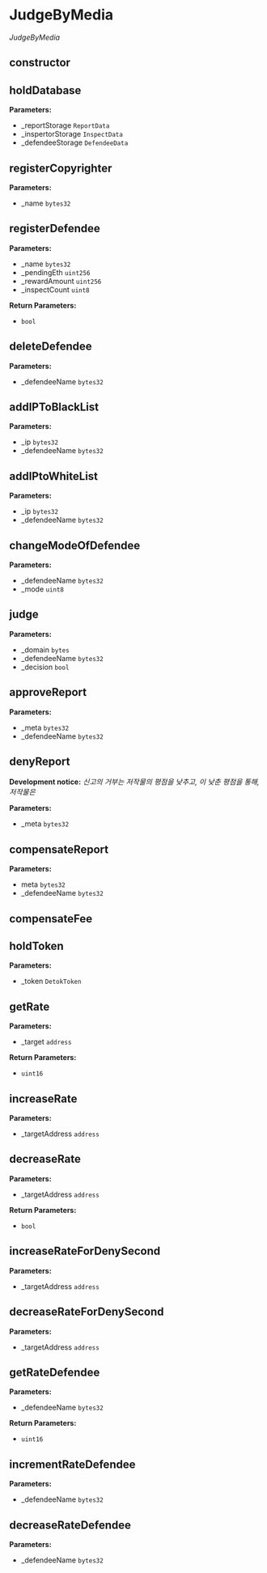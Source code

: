 # JudgeByMedia
*JudgeByMedia*
## constructor
## holdDatabase

**Parameters:**
* _reportStorage `ReportData`
* _inspertorStorage `InspectData`
* _defendeeStorage `DefendeeData`

## registerCopyrighter

**Parameters:**
* _name `bytes32`

## registerDefendee

**Parameters:**
* _name `bytes32`
* _pendingEth `uint256`
* _rewardAmount `uint256`
* _inspectCount `uint8`

**Return Parameters:**
* `bool`
## deleteDefendee

**Parameters:**
* _defendeeName `bytes32`

## addIPToBlackList

**Parameters:**
* _ip `bytes32`
* _defendeeName `bytes32`

## addIPtoWhiteList

**Parameters:**
* _ip `bytes32`
* _defendeeName `bytes32`

## changeModeOfDefendee

**Parameters:**
* _defendeeName `bytes32`
* _mode `uint8`

## judge

**Parameters:**
* _domain `bytes`
* _defendeeName `bytes32`
* _decision `bool`

## approveReport

**Parameters:**
* _meta `bytes32`
* _defendeeName `bytes32`

## denyReport

**Development notice:**
*신고의 거부는 저작물의 평점을 낮추고, 이 낮춘 평점을 통해, 저작물은*


**Parameters:**
* _meta `bytes32`

## compensateReport

**Parameters:**
* meta `bytes32`
* _defendeeName `bytes32`

## compensateFee
## holdToken

**Parameters:**
* _token `DetokToken`

## getRate

**Parameters:**
* _target `address`

**Return Parameters:**
* `uint16`
## increaseRate

**Parameters:**
* _targetAddress `address`

## decreaseRate

**Parameters:**
* _targetAddress `address`

**Return Parameters:**
* `bool`
## increaseRateForDenySecond

**Parameters:**
* _targetAddress `address`

## decreaseRateForDenySecond

**Parameters:**
* _targetAddress `address`

## getRateDefendee

**Parameters:**
* _defendeeName `bytes32`

**Return Parameters:**
* `uint16`
## incrementRateDefendee

**Parameters:**
* _defendeeName `bytes32`

## decreaseRateDefendee

**Parameters:**
* _defendeeName `bytes32`

